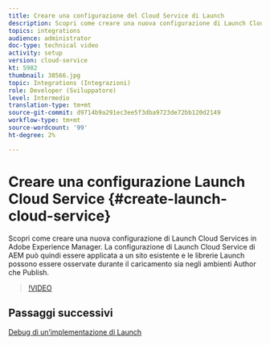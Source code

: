 ```yaml
---
title: Creare una configurazione del Cloud Service di Launch
description: Scopri come creare una nuova configurazione di Launch Cloud Services. La configurazione di Launch Cloud Service può quindi essere applicata a un sito esistente e le librerie Launch possono essere osservate durante il caricamento sia negli ambienti Author che Publish.
topics: integrations
audience: administrator
doc-type: technical video
activity: setup
version: cloud-service
kt: 5982
thumbnail: 38566.jpg
topic: Integrations (Integrazioni)
role: Developer (Sviluppatore)
level: Intermedio
translation-type: tm+mt
source-git-commit: d9714b9a291ec3ee5f3dba9723de72bb120d2149
workflow-type: tm+mt
source-wordcount: '99'
ht-degree: 2%

---
```



# Creare una configurazione Launch Cloud Service {#create-launch-cloud-service}

Scopri come creare una nuova configurazione di Launch Cloud Services in Adobe Experience Manager. La configurazione di Launch Cloud Service di AEM può quindi essere applicata a un sito esistente e le librerie Launch possono essere osservate durante il caricamento sia negli ambienti Author che Publish.

>[!VIDEO](https://video.tv.adobe.com/v/38566?quality=12&learn=on)

## Passaggi successivi

[Debug di un’implementazione di Launch](debug-launch-implementation.md)
